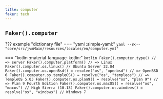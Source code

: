 ```yaml
---
title: computer
faker: tech
---
```


## `Faker().computer`

??? example "dictionary file"
    === "yaml :simple-yaml:"
        ```yaml
        --8<-- "core/src/jvmMain/resources/locales/en/computer.yml"
        ```

=== "kotlin :material-language-kotlin:"
    ```kotlin
    Faker().computer.type() // => server
    Faker().computer.platform() // => Linux
    Faker().computer.os.linux() // Ubuntu Server 22.04
    Faker().computer.os.openBsd() = resolve("os", "openbsd") // => OpenBSD 6
    Faker().computer.os.templeOS() = resolve("os", "templeos") // => TempleOS 5.03
    Faker().computer.os.plan9() = resolve("os", "plan 9") // => Plan 9 Fourth Edition
    Faker().computer.os.macOS() = resolve("os", "macos") // High Sierra (10.13)
    Faker().computer.os.windows() = resolve("os", "windows") // Windows 7
    ```
